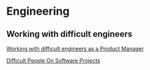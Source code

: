 # Engineering

## Working with difficult engineers

[Working with difficult engineers as a Product Manager](https://productgym.io/how-to-work-with-difficult-engineers-as-product-managers/)

[Difficult People On Software Projects](https://neilonsoftware.com/difficult-people-on-software-projects/)
